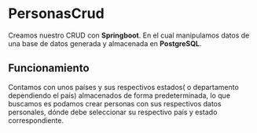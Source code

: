 # PersonasCrud
Creamos nuestro CRUD con **Springboot**. En el cual manipulamos datos de una base de datos generada y almacenada en **PostgreSQL**. 

## Funcionamiento

Contamos con unos países y sus respectivos estados( o departamento dependiendo el país) almacenados de forma predeterminada, lo que buscamos es podamos crear personas con sus respectivos datos personales, dónde debe seleccionar su respectivo país y estado correspondiente.
